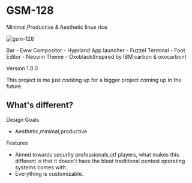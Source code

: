 # GSM-128

Minimal,Productive & Aesthetic linux rice

![gsm-128](https://github.com/winters0x64/gsm-128/blob/main/img.png)

Bar - Eww
Compositor - Hyprland
App launcher - Fuzzel
Terminal - Foot
Editor - Neovim
Theme - Oxoblack(Inspired by IBM carbon & oxocarbon)

Version 1.0.0

This project is me just cooking up for a bigger project coming up in the future.

## What's different?

Design Goals
+ Aesthetic,minimal,productive

Features
+ Aimed towards security professionals,ctf players, what makes this different is that it doesn't have the bloat traditional pentest operating systems comes with.
+ Everything is customizable.